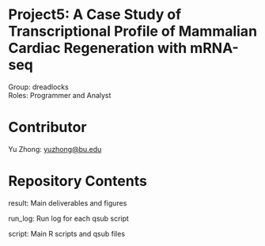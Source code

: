 # Project5: A Case Study of Transcriptional Profile of Mammalian Cardiac Regeneration with mRNA-seq
Group: dreadlocks <br />
Roles: Programmer and Analyst

# Contributor
Yu Zhong: <yuzhong@bu.edu>

# Repository Contents
result:
  Main deliverables and figures <br />

run_log:
  Run log for each qsub script <br />
  
script:
  Main R scripts and qsub files <br />
